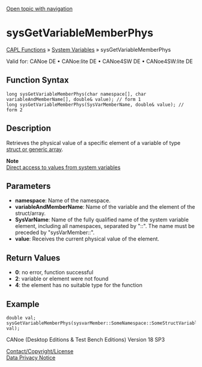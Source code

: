 [Open topic with navigation](../../../../../CANoeDEFamily.htm#Topics/CAPLFunctions/SystemVariables/Functions/CAPLfunctionSysGetVariableMemberPhys.md)

# sysGetVariableMemberPhys

[CAPL Functions](../../CAPLfunctions.md) » [System Variables](../CAPLfunctionsSystemVariablesOverview.md) » sysGetVariableMemberPhys

Valid for: CANoe DE • CANoe:lite DE • CANoe4SW DE • CANoe4SW:lite DE

## Function Syntax

```plaintext
long sysGetVariableMemberPhys(char namespace[], char variableAndMemberName[], double& value); // form 1
long sysGetVariableMemberPhys(SysVarMemberName, double& value); // form 2
```

## Description

Retrieves the physical value of a specific element of a variable of type [struct or generic array](../../../Shared/SystemVariables/SysVar.md).

**Note**  
[Direct access to values from system variables](../../../Shared/CAPL/SignalOrientedProgramming/SOPAccessSystemVariable.md)

## Parameters

- **namespace**: Name of the namespace.
- **variableAndMemberName**: Name of the variable and the element of the struct/array.
- **SysVarName**: Name of the fully qualified name of the system variable element, including all namespaces, separated by "::". The name must be preceded by "sysVarMember::".
- **value**: Receives the current physical value of the element.

## Return Values

- **0**: no error, function successful
- **2**: variable or element were not found
- **4**: the element has no suitable type for the function

## Example

```plaintext
double val;
sysGetVariableMemberPhys(sysvarMember::SomeNamespace::SomeStructVariable.SomeArrayMember[0], val);
```

CANoe (Desktop Editions & Test Bench Editions) Version 18 SP3

[Contact/Copyright/License](../../../Shared/ContactCopyrightLicense.md)  
[Data Privacy Notice](https://www.vector.com/int/en/company/get-info/privacy-policy/)
